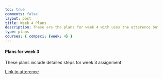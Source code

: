 ```yaml
---
toc: true
comments: false
layout: post
title: Week 4 Plans
description: These are the plans for week 4 with uses the utterence bot
type: plans
courses: { compsci: {week: 4} }
---
```



#### Plans for week 3
These plans include detailed steps for week 3 assignment

[Link to utterence](https://github.com/srivaidyas/student/issues/2)

<script src="https://utteranc.es/client.js"
    repo="srivaidyas/student"
    issue-term="pathname"
    label="comments"
    theme="github-light"
    crossorigin="anonymous"
    async>
</script>


